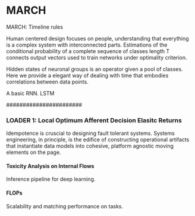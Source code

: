 # MARCH
MARCH: Timeline rules

Human centered design focuses on people, understanding that everything is a complex system with interconnected parts. 
Estimations of the conditional probability of a complete sequence of classes length T connects output vectors used to train networks under optimality criterion. 

Hidden states of neuronal groups is an operator given a pool of classes. Here we provide a elegant way of dealing with time that embodies correlations between data points. 

A basic RNN. LSTM

#######################
### LOADER 1: Local Optimum Afferent Decision Elasitc Returns

Idempotence is cruscial to designing fault tolerant systems. 
Systems engineering, in principle, is the edifice of constructing operational artifacts that instantiate data models into cohesive, platform agnostic moving elements on the page. 

#### Toxicity Analysis on Internal Flows 
Inference pipeline for deep learning.


#### FLOPs 
Scalability and matching performance on tasks. 
